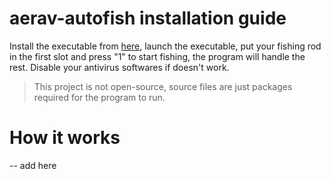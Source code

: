 # aerav-autofish installation guide
Install the executable from [here](https://github.com/zgndia/aerav-autofish/releases), launch the executable, put your fishing rod in the first slot and press "1" to start fishing, the program will handle the rest.
Disable your antivirus softwares if doesn't work.

> This project is not open-source, source files are just packages required for the program to run.


# How it works
-- add here

